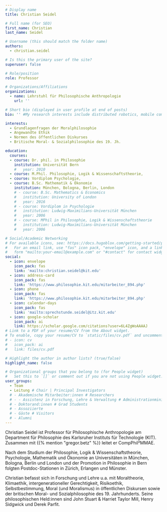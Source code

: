 ```yaml
---
# Display name
title: Christian Seidel

# Full name (for SEO)
first_name: Christian
last_name: Seidel

# Username (this should match the folder name)
authors:
  - christian.seidel

# Is this the primary user of the site?
superuser: false

# Role/position
role: Professor 

# Organizations/Affiliations
organizations:
  - name: Lehrstuhl für Philosophische Anthropologie
    url: ''

# Short bio (displayed in user profile at end of posts)
bio: '' #My research interests include distributed robotics, mobile computing and programmable matter.

interests:
  - Grundlagenfragen der Moralphilosophie
  - Angewandte Ethik
  - Normen des öffentlichen Diskurses
  - Britische Moral- & Sozialphilosophie des 19. Jh.

education:
  courses:
  - course: Dr. phil. in Philosophie 
    institution: Universität Bern
    #   year: 2010
  - course: M.Phil. Philosophie, Logik & Wissenschaftstheorie, 
  - course: Vordiplom Psychologie, 
  - course: B.Sc. Mathematik & Ökonomie 
    institution: München, Bologna, Berlin, London
    # - course: B.Sc. Mathematics & Economics
    #   institution: University of London
    #   year: 2016
    # - course: Vordiplom in Psychologie
    #   institution: Ludwig-Maximilians-Universität München
    #   year: 2006
    # - course: MPhil in Philosophie, Logik & Wissenschaftstheorie
    #   institution: Ludwig-Maximilians-Universität München
    #   year: 2006

# Social/Academic Networking
# For available icons, see: https://docs.hugoblox.com/getting-started/page-builder/#icons
#   For an email link, use "fas" icon pack, "envelope" icon, and a link in the
#   form "mailto:your-email@example.com" or "#contact" for contact widget.
social:
  - icon: envelope
    icon_pack: fas
    link: 'mailto:christian.seidel@kit.edu'
  - icon: address-card
    icon_pack: fas
    link: 'https://www.philosophie.kit.edu/mitarbeiter_894.php'
  - icon: phone
    icon_pack: fas
    link: 'https://www.philosophie.kit.edu/mitarbeiter_894.php'
  - icon: calendar-days
    icon_pack: fas
    link: 'mailto:sprechstunde.seidel@itz.kit.edu'  
  - icon: google-scholar
    icon_pack: ai
    link: https://scholar.google.com/citations?user=6L4ZgWoAAAAJ
# Link to a PDF of your resume/CV from the About widget.
# To enable, copy your resume/CV to `static/files/cv.pdf` and uncomment the lines below.
# - icon: cv
#   icon_pack: ai
#   link: files/cv.pdf

# Highlight the author in author lists? (true/false)
highlight_name: false

# Organizational groups that you belong to (for People widget)
#   Set this to `[]` or comment out if you are not using People widget.
user_groups:
  - Team
  - Leitung # Chair | Principal Investigators
  # - Akademische Mitarbeiter:innen # Researchers
  # - - Assistenz in Forschung, Lehre & Verwaltung # Administrationministration
  # - Doktorand:innen # Grad Students
  # - Assoziierte 
  # - Gäste # Visitors
  # - Alumni
---
```


Christian Seidel ist Professor für Philosophische Anthropologie am Department für Philosophie des Karlsruher Instituts für Technologie (KIT). Zusammen mit {{% mention "gregor.betz" %}} leitet er CompPhil²MMAE.

Nach dem Studium der Philosophie, Logik & Wissenschaftstheorie, Psychologie, Mathematik und Ökonomie an Universitäten in München, Bologna, Berlin und London und der Promotion in Philosophie in Bern folgten Postdoc-Stationen in Zürich, Erlangen und Münster.

Christian befasst sich in Forschung und Lehre u.a. mit Moraltheorie, Klimaethik, intergenerationeller Gerechtigkeit, Risikoethik, Selbstbestimmung, Moral (und Moralismus) in öffentlichen Diskursen sowie der britischen Moral- und Sozialphilosophie des 19. Jahrhunderts. Seine philosophischen Held:innen sind John Stuart & Harriet Taylor Mill, Henry Sidgwick und Derek Parfit.

<!-- [A relative link from one post to another post]({{< relref "profiles/christian.seidel.de.md" >}}) -->
